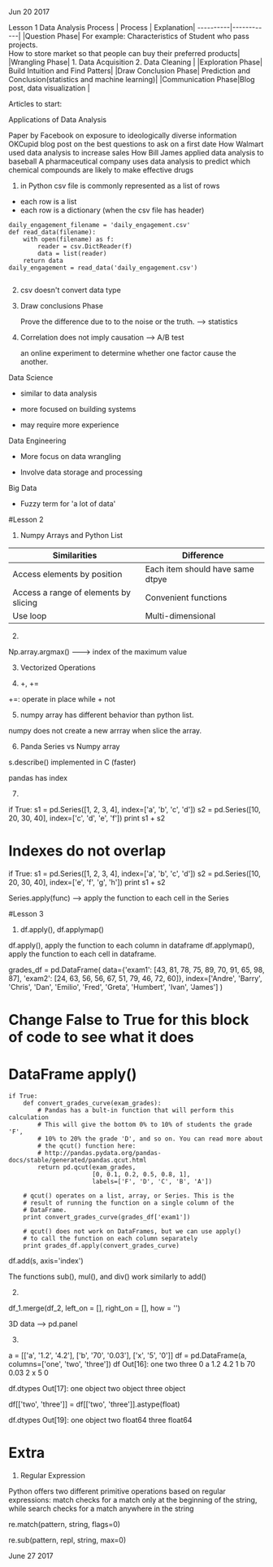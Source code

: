 Jun 20 2017

Lesson 1 Data Analysis Process 
| Process | Explanation|
----------|------------|
|Question Phase| For example: Characteristics of Student who pass projects.<br> How to store market so that people can buy their preferred products|
|Wrangling Phase| 1. Data Acquisition 2. Data Cleaning |
|Exploration Phase| Build Intuition and Find Patters|
|Draw Conclusion Phase| Prediction and Conclusion(statistics and machine learning)|
|Communication Phase|Blog post, data visualization |
 
 
 
 

Articles to start:

Applications of Data Analysis

Paper by Facebook on exposure to ideologically diverse information
OKCupid blog post on the best questions to ask on a first date
How Walmart used data analysis to increase sales
How Bill James applied data analysis to baseball
A pharmaceutical company uses data analysis to predict which chemical compounds are likely to make effective drugs

1. in Python csv file is commonly represented as a list of rows

- each row is a list 
- each row is a dictionary (when the csv file has header)

```
daily_engagement_filename = 'daily_engagement.csv'
def read_data(filename):
    with open(filename) as f:
        reader = csv.DictReader(f)
        data = list(reader)
    return data
daily_engagement = read_data('daily_engagement.csv')


```

2. csv doesn't convert data type 



3. Draw conclusions Phase

	Prove the difference due to to the noise or the truth. --> statistics
	
4. Correlation does not imply causation --> A/B test

	an online experiment to determine whether one factor cause the another.
	

Data Science

- similar to data analysis

- more focused on building systems

- may require more experience

Data Engineering

- More focus on data wrangling 

- Involve data storage and processing 


Big Data

- Fuzzy term for 'a lot of data'


#Lesson 2

1. Numpy Arrays and Python List

|Similarities|Difference|
|------------|----------|
|Access elements by position| Each item should have same dtpye|
|Access a range of elements by slicing|Convenient functions|
|Use loop| Multi-dimensional|

2. 


Np.array.argmax()  ---> index of the maximum value 

3. Vectorized Operations

4. +, +=

+=: operate in place while + not

5. numpy array has different behavior than python list.

numpy does not create a new arrray when slice the array.


6. Panda Series vs Numpy array

s.describe()
implemented in C (faster)

pandas has index


7.

if True:
    s1 = pd.Series([1, 2, 3, 4], index=['a', 'b', 'c', 'd'])
    s2 = pd.Series([10, 20, 30, 40], index=['c', 'd', 'e', 'f'])
    print s1 + s2

# Indexes do not overlap
if True:
    s1 = pd.Series([1, 2, 3, 4], index=['a', 'b', 'c', 'd'])
    s2 = pd.Series([10, 20, 30, 40], index=['e', 'f', 'g', 'h'])
    print s1 + s2


Series.apply(func) --> apply the function to each cell in the Series

#Lesson 3

1. df.apply(), df.applymap()

df.apply(), apply the function to each column in dataframe
df.applymap(), apply the function to each cell in dataframe.


grades_df = pd.DataFrame(
    data={'exam1': [43, 81, 78, 75, 89, 70, 91, 65, 98, 87],
          'exam2': [24, 63, 56, 56, 67, 51, 79, 46, 72, 60]},
    index=['Andre', 'Barry', 'Chris', 'Dan', 'Emilio', 
           'Fred', 'Greta', 'Humbert', 'Ivan', 'James']
)

# Change False to True for this block of code to see what it does

# DataFrame apply()
```
if True:
    def convert_grades_curve(exam_grades):
        # Pandas has a bult-in function that will perform this calculation
        # This will give the bottom 0% to 10% of students the grade 'F',
        # 10% to 20% the grade 'D', and so on. You can read more about
        # the qcut() function here:
        # http://pandas.pydata.org/pandas-docs/stable/generated/pandas.qcut.html
        return pd.qcut(exam_grades,
                       [0, 0.1, 0.2, 0.5, 0.8, 1],
                       labels=['F', 'D', 'C', 'B', 'A'])
        
    # qcut() operates on a list, array, or Series. This is the
    # result of running the function on a single column of the
    # DataFrame.
    print convert_grades_curve(grades_df['exam1'])
    
    # qcut() does not work on DataFrames, but we can use apply()
    # to call the function on each column separately
    print grades_df.apply(convert_grades_curve)
```

df.add(s, axis='index')

The functions sub(), mul(), and div() work similarly to add()

2. 
df_1.merge(df_2,
		   left_on = [],
		   right_on = [],
		   how = '')
		   
3D data --> pd.panel

3.

a = [['a', '1.2', '4.2'], ['b', '70', '0.03'], ['x', '5', '0']]
df = pd.DataFrame(a, columns=['one', 'two', 'three'])
df
Out[16]: 
  one  two three
0   a  1.2   4.2
1   b   70  0.03
2   x    5     0

df.dtypes
Out[17]: 
one      object
two      object
three    object

df[['two', 'three']] = df[['two', 'three']].astype(float)

df.dtypes
Out[19]: 
one       object
two      float64
three    float64

# Extra

1. Regular Expression

Python offers two different primitive operations based on regular expressions:
match checks for a match only at the beginning of the string,
while search checks for a match anywhere in the string

re.match(pattern, string, flags=0)



re.sub(pattern, repl, string, max=0)

June 27 2017

